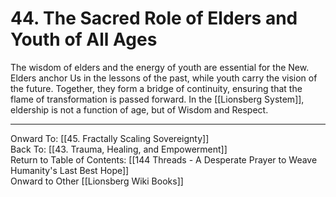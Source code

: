# 44. The Sacred Role of Elders and Youth of All Ages

The wisdom of elders and the energy of youth are essential for the New. Elders anchor Us in the lessons of the past, while youth carry the vision of the future. Together, they form a bridge of continuity, ensuring that the flame of transformation is passed forward. In the [[Lionsberg System]], eldership is not a function of age, but of Wisdom and Respect. 

____

Onward To: [[45. Fractally Scaling Sovereignty]]  
Back To: [[43. Trauma, Healing, and Empowerment]]  
Return to Table of Contents: [[144 Threads - A Desperate Prayer to Weave Humanity's Last Best Hope]]  
Onward to Other [[Lionsberg Wiki Books]]  
